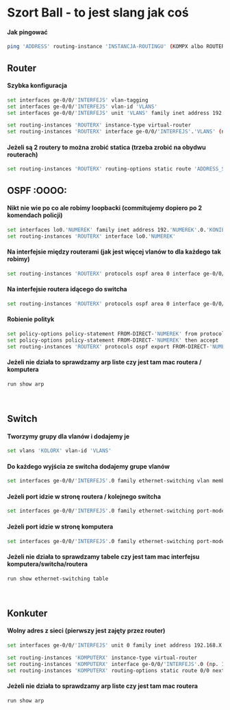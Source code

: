 # Szort Ball - to jest slang jak coś
#### Jak pingować
```bash
ping 'ADDRESS' routing-instance 'INSTANCJA-ROUTINGU' (KOMPX albo ROUTERX zależy jak kto nazywa)
```

## Router
#### Szybka konfiguracja
```bash
set interfaces ge-0/0/'INTERFEJS' vlan-tagging
set interfaces ge-0/0/'INTERFEJS' vlan-id 'VLANS'
set interfaces ge-0/0/'INTERFEJS' unit 'VLANS' family inet address 192.168.X.'ADDRESS'/'MASKA' (np .9/30)

set routing-instances 'ROUTERX' instance-type virtual-router
set routing-instances 'ROUTERX' interface ge-0/0/'INTERFEJS'.'VLANS' (np. 1.1000)
```
#### Jeżeli są 2 routery to można zrobić statica (trzeba zrobić na obydwu routerach)
```bash
set routing-instances 'ROUTERX' routing-options static route 'ADDRESS_SIECI'/'MASKA' next-hop 'ADDRESS_ROUTERA' (bez maski)
```

## OSPF :OOOO:
#### Nikt nie wie po co ale robimy loopbacki (commitujemy dopiero po 2 komendach policji)
```bash
set interfaces lo0.'NUMEREK' family inet address 192.'NUMEREK'.0.'KONIEC_IP_ROUTERA'/32
set routing-instances 'ROUTERX' interface lo0.'NUMEREK'
```
#### Na interfejsie między routerami (jak jest więcej vlanów to dla każdego tak robimy)
```bash
set routing-instances 'ROUTERX' protocols ospf area 0 interface ge-0/0/'INTERFEJS'.'VLAN'
```
#### Na interfejsie routera idącego do switcha
```bash
set routing-instances 'ROUTERX' protocols ospf area 0 interface ge-0/0/'INTERFEJS'.'VLAN' passive
```
#### Robienie polityk
```bash
set policy-options policy-statement FROM-DIRECT-'NUMEREK' from protocol direct
set policy-options policy-statement FROM-DIRECT-'NUMEREK' then accept
set routing-instances 'ROUTERX' protocols ospf export FROM-DIRECT-'NUMEREK'
```
#### Jeżeli nie działa to sprawdzamy arp liste czy jest tam mac routera / komputera
```bash
run show arp
```

<br>

## Switch

#### Tworzymy grupy dla vlanów i dodajemy je
```bash
set vlans 'KOLORX' vlan-id 'VLANS'
```

#### Do każdego wyjścia ze switcha dodajemy grupe vlanów
```bash
set interfaces ge-0/0/'INTERFEJS'.0 family ethernet-switching vlan members 'KOLORX'
```

#### Jeżeli port idzie w stronę routera / kolejnego switcha
```bash
set interfaces ge-0/0/'INTERFEJS'.0 family ethernet-switching port-mode trunk
```

#### Jeżeli port idzie w stronę komputera
```bash
set interfaces ge-0/0/'INTERFEJS'.0 family ethernet-switching port-mode access
```

#### Jeżeli nie działa to sprawdzamy tabele czy jest tam mac interfejsu komputera/switcha/routera
```bash
run show ethernet-switching table
```
<br>

## Konkuter
#### Wolny adres z sieci (pierwszy jest zajęty przez router)
```bash
set interfaces ge-0/0/'INTERFEJS' unit 0 family inet address 192.168.X.'ADDRESS'/'MASKA' (np .9/30)

set routing-instances 'KOMPUTERX' instance-type virtual-router
set routing-instances 'KOMPUTERX' interface ge-0/0/'INTERFEJS'.0 (np. 1.0)
set routing-instances 'KOMPUTERX' routing-options static route 0/0 next-hop 'ADDRESS_ROUTERA' (bez maski)
```
#### Jeżeli nie działa to sprawdzamy arp liste czy jest tam mac routera
```bash
run show arp
```

